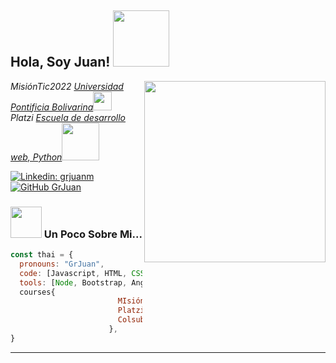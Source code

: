 <h2> Hola, Soy Juan! <img src="https://media.giphy.com/media/yU0vrGBTI6TKg/giphy.gif" width="90"></h2>
<img align='right' src="https://miro.medium.com/max/724/1*IRGHmiGsa16stedQvIaZfw.gif" width="290">
  <p><em> MisiónTic2022 <a href="http://www.upb.edu.co">Universidad Pontificia Bolivarina</a><img src="https://media.giphy.com/media/fYSnHlufseco8Fh93Z/giphy.gif" width="30"></br>Platzi <a href="https://www.platzi.com">Escuela de desarrollo web, Python</a><img src="https://static.platzi.com/blog/uploads/2015/06/platzi-steven.gif" width="60"> 
</em></p>

[![Linkedin: grjuanm](https://img.shields.io/badge/-grjuanm-blue?style=flat-square&logo=Linkedin&logoColor=white&link=https://www.linkedin.com/in/grjuanm/)](https://www.linkedin.com/in/grjuanm/)
[![GitHub GrJuan](https://img.shields.io/github/followers/GrJuan?label=follow&style=social)](https://github.com/GrJuan)


### <img src="https://cdn.domestika.org/c_limit,dpr_1.0,f_auto,q_auto,w_820/v1572821689/content-items/003/381/611/U4L1_TOTAL-original.gif?1572821689" width="50"> Un Poco Sobre Mi...

```javascript
const thai = {
  pronouns: "GrJuan",
  code: [Javascript, HTML, CSS, Python, ReactJS, Git, SCRUM]
  tools: [Node, Bootstrap, Angular Material, SCSS]
  courses{
                        MIsiónTic: "Desarrollo Web",
                        Platzi: "Desarrollo Web, Python, Ingles, Habilidades Personales...",
                        Colsubsidio: "Certificación Python"
                      },
}
```


---
